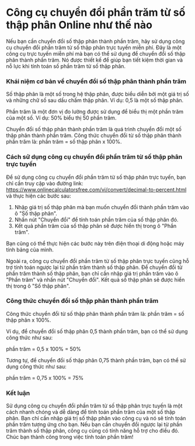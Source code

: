 Công cụ chuyển đổi phần trăm từ số thập phân Online như thế nào
===============================================================

Nếu bạn cần chuyển đổi số thập phân thành phần trăm, hãy sử dụng công cụ chuyển đổi phần trăm từ số thập phân trực tuyến miễn phí. Đây là một công cụ trực tuyến miễn phí mà bạn có thể sử dụng để chuyển đổi số thập phân thành phần trăm. Nó được thiết kế để giúp bạn tiết kiệm thời gian và nỗ lực khi tính toán số phần trăm từ số thập phân.

### Khái niệm cơ bản về chuyển đổi số thập phân thành phần trăm

Số thập phân là một số trong hệ thập phân, được biểu diễn bởi một giá trị số và những chữ số sau dấu chấm thập phân. Ví dụ: 0,5 là một số thập phân.

Phần trăm là một đơn vị đo lường được sử dụng để biểu thị một phần trăm của một số. Ví dụ: 50% biểu thị 50 phần trăm.

Chuyển đổi số thập phân thành phần trăm là quá trình chuyển đổi một số thập phân thành phần trăm. Công thức chuyển đổi từ số thập phân thành phần trăm là: phần trăm = số thập phân x 100%.

### Cách sử dụng công cụ chuyển đổi phần trăm từ số thập phân trực tuyến

Để sử dụng công cụ chuyển đổi phần trăm từ số thập phân trực tuyến, bạn chỉ cần truy cập vào đường link: <https://www.onlinecalculatorsfree.com/vi/convert/decimal-to-percent.html> và thực hiện các bước sau:

1. Nhập giá trị số thập phân mà bạn muốn chuyển đổi thành phần trăm vào ô "Số thập phân".
2. Nhấn nút "Chuyển đổi" để tính toán phần trăm của số thập phân đó.
3. Kết quả phần trăm của số thập phân sẽ được hiển thị trong ô "Phần trăm".

Bạn cũng có thể thực hiện các bước này trên điện thoại di động hoặc máy tính bảng của mình.

Ngoài ra, công cụ chuyển đổi phần trăm từ số thập phân trực tuyến cũng hỗ trợ tính toán ngược lại từ phần trăm thành số thập phân. Để chuyển đổi từ phần trăm thành số thập phân, bạn chỉ cần nhập giá trị phần trăm vào ô "Phần trăm" và nhấn nút "Chuyển đổi". Kết quả số thập phân sẽ được hiển thị trong ô "Số thập phân".

### Công thức chuyển đổi số thập phân thành phần trăm

Công thức chuyển đổi từ số thập phân thành phần trăm là: phần trăm = số thập phân x 100%.

Ví dụ, để chuyển đổi số thập phân 0,5 thành phần trăm, bạn có thể sử dụng công thức như sau:

phần trăm = 0,5 x 100% = 50%

Tương tự, để chuyển đổi số thập phân 0,75 thành phần trăm, bạn có thể sử dụng công thức như sau:

phần trăm = 0,75 x 100% = 75%

### Kết luận

Sử dụng công cụ chuyển đổi phần trăm từ số thập phân trực tuyến là một cách nhanh chóng và dễ dàng để tính toán phần trăm của một số thập phân. Bạn chỉ cần nhập giá trị số thập phân vào công cụ và nó sẽ tính toán phần trăm tương ứng cho bạn. Nếu bạn cần chuyển đổi ngược lại từ phần trăm thành số thập phân, công cụ cũng có tính năng hỗ trợ cho điều đó. Chúc bạn thành công trong việc tính toán phần trăm!